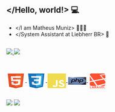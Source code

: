 ## </Hello, world!> 💻
- </I am Matheus Muniz> 🙋🏻‍♂️
- </System Assistant at Liebherr BR> 🏢

##

 <div>
  <a href="https://github.com/dev-matheusmuniz">
  <img height="180em" src="https://github-readme-stats.vercel.app/api?username=dev-matheusmuniz&show_icons=true&theme=tokyonight&include_all_commits=true&count_private=true"/>
  <img height="180em" src="https://github-readme-stats.vercel.app/api/top-langs/?username=dev-matheusmuniz&layout=compact&langs_count=7&theme=tokyonight"/>
</div>

 ##
 
 <div style="display: inline_block"><br>
  <img align="center" alt="HTML" height="40" width="50" src="https://raw.githubusercontent.com/devicons/devicon/master/icons/html5/html5-original.svg">
  <img align="center" alt="CSS" height="40" width="50" src="https://raw.githubusercontent.com/devicons/devicon/master/icons/css3/css3-original.svg">
  <img align="center" alt="JS" height="40" width="50" src="https://raw.githubusercontent.com/devicons/devicon/master/icons/javascript/javascript-plain.svg">
  <img align="center" alt="PHP" height="40" width="50" src="https://github.com/devicons/devicon/blob/master/icons/php/php-original.svg">
  <img align="center" alt="Laravel" height="40" width="50" src="https://github.com/devicons/devicon/blob/master/icons/laravel/laravel-plain-wordmark.svg">
</div>
 
 ##
 
 <div>
  <a href="https://www.linkedin.com/in/matheus-muniz" target="_blank"><img src="https://img.shields.io/badge/-LinkedIn-%230077B5?style=for-the-badge&logo=linkedin&logoColor=white" target="_blank"></a> 
  <a href = "mailto:dev.mmuniz@gmail.com"><img src="https://img.shields.io/badge/-Gmail-%23333?style=for-the-badge&logo=gmail&logoColor=white" target="_blank"></a>
 </div>
